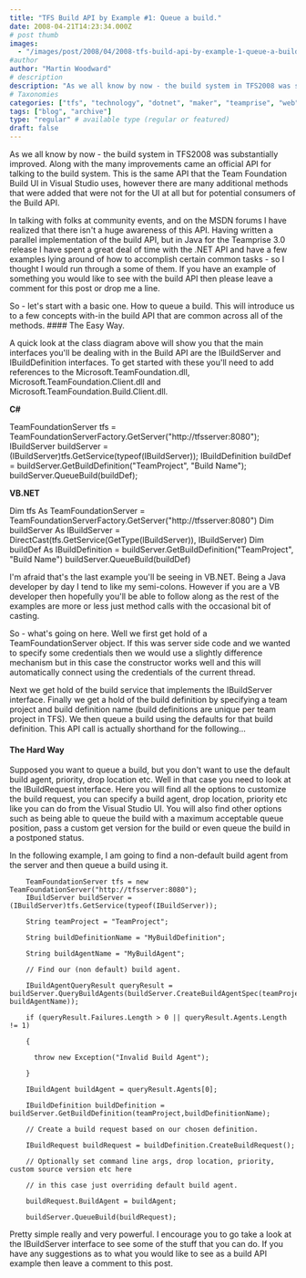 ```yaml
---
title: "TFS Build API by Example #1: Queue a build."
date: 2008-04-21T14:23:34.000Z
# post thumb
images:
  - "/images/post/2008/04/2008-tfs-build-api-by-example-1-queue-a-build.jpg"
#author
author: "Martin Woodward"
# description
description: "As we all know by now - the build system in TFS2008 was substantially improved."
# Taxonomies
categories: ["tfs", "technology", "dotnet", "maker", "teamprise", "web", "programming"]
tags: ["blog", "archive"]
type: "regular" # available type (regular or featured)
draft: false
---
```

[](http://www.woodwardweb.com/WindowsLiveWriter/TFSBuildAPIbyExample1Queueabuild_C1CE/BuildAPI_2.gif) As we all know by now - the build system in TFS2008 was substantially improved.  Along with the many improvements came an official API for talking to the build system.  This is the same API that the Team Foundation Build UI in Visual Studio uses, however there are many additional methods that were added that were not for the UI at all but for potential consumers of the Build API. 

In talking with folks at community events, and on the MSDN forums I have realized that there isn't a huge awareness of this API.  Having written a parallel implementation of the build API, but in Java for the Teamprise 3.0 release I have spent a great deal of time with the .NET API and have a few examples lying around of how to accomplish certain common tasks - so I thought I would run through a some of them.  If you have an example of something you would like to see with the build API then please leave a comment for this post or drop me a line. 

So - let's start with a basic one.  How to queue a build.  This will introduce us to a few concepts with-in the build API that are common across all of the methods. #### The Easy Way. 

A quick look at the class diagram above will show you that the main interfaces you'll be dealing with in the Build API are the IBuildServer and IBuildDefinition interfaces.  To get started with these you'll need to add references to the Microsoft.TeamFoundation.dll, Microsoft.TeamFoundation.Client.dll and Microsoft.TeamFoundation.Build.Client.dll. 

**C#** 

TeamFoundationServer tfs = TeamFoundationServerFactory.GetServer("http://tfsserver:8080");
IBuildServer buildServer = (IBuildServer)tfs.GetService(typeof(IBuildServer));
IBuildDefinition buildDef = buildServer.GetBuildDefinition("TeamProject", "Build Name");
buildServer.QueueBuild(buildDef);

**VB.NET**

Dim tfs As TeamFoundationServer = TeamFoundationServerFactory.GetServer("http://tfsserver:8080")
Dim buildServer As IBuildServer = DirectCast(tfs.GetService(GetType(IBuildServer)), IBuildServer)
Dim buildDef As IBuildDefinition = buildServer.GetBuildDefinition("TeamProject", "Build Name")
buildServer.QueueBuild(buildDef)

I'm afraid that's the last example you'll be seeing in VB.NET.  Being a Java developer by day I tend to like my semi-colons.  However if you are a VB developer then hopefully you'll be able to follow along as the rest of the examples are more or less just method calls with the occasional bit of casting.

So - what's going on here.  Well we first get hold of a TeamFoundationServer object.  If this was server side code and we wanted to specify some credentials then we would use a slightly difference mechanism but in this case the constructor works well and this will automatically connect using the credentials of the current thread.

Next we get hold of the build service that implements the IBuildServer interface.  Finally we get a hold of the build definition by specifying a team project and build definition name (build definitions are unique per team project in TFS).  We then queue a build using the defaults for that build definition.  This API call is actually shorthand for the following...
#### The Hard Way

 Supposed you want to queue a build, but you don't want to use the default build agent, priority, drop location etc.  Well in that case you need to look at the IBuildRequest interface.  Here you will find all the options to customize the build request, you can specify a build agent, drop location, priority etc like you can do from the Visual Studio UI.  You will also find other options such as being able to queue the build with a maximum acceptable queue position, pass a custom get version for the build or even queue the build in a postponed status.

In the following example, I am going to find a non-default build agent from the server and then queue a build using it.

        TeamFoundationServer tfs = new TeamFoundationServer("http://tfsserver:8080");
        IBuildServer buildServer = (IBuildServer)tfs.GetService(typeof(IBuildServer));

        String teamProject = "TeamProject";

        String buildDefinitionName = "MyBuildDefinition";

        String buildAgentName = "MyBuildAgent";

        // Find our (non default) build agent.

        IBuildAgentQueryResult queryResult = buildServer.QueryBuildAgents(buildServer.CreateBuildAgentSpec(teamProject, buildAgentName));

        if (queryResult.Failures.Length > 0 || queryResult.Agents.Length != 1)

        {

          throw new Exception("Invalid Build Agent");

        }

        IBuildAgent buildAgent = queryResult.Agents[0];

        IBuildDefinition buildDefinition = buildServer.GetBuildDefinition(teamProject,buildDefinitionName);

        // Create a build request based on our chosen definition.

        IBuildRequest buildRequest = buildDefinition.CreateBuildRequest();

        // Optionally set command line args, drop location, priority, custom source version etc here

        // in this case just overriding default build agent.

        buildRequest.BuildAgent = buildAgent;

        buildServer.QueueBuild(buildRequest);

Pretty simple really and very powerful.  I encourage you to go take a look at the IBuildServer interface to see some of the stuff that you can do.  If you have any suggestions as to what you would like to see as a build API example then leave a comment to this post.